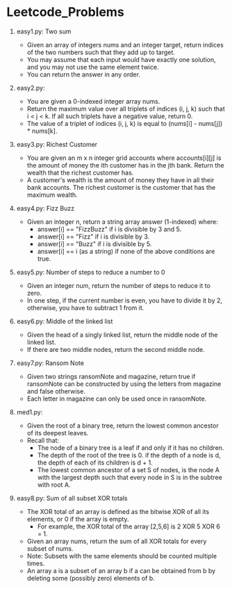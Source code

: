 # Leetcode_Problems

1. easy1.py: Two sum
    - Given an array of integers nums and an integer target, return indices of the two numbers such that they add up to target.
    - You may assume that each input would have exactly one solution, and you may not use the same element twice.
    - You can return the answer in any order.

2. easy2.py: 
    - You are given a 0-indexed integer array nums.
    - Return the maximum value over all triplets of indices (i, j, k) such that i < j < k. If all such triplets have a negative value, return 0.
    - The value of a triplet of indices (i, j, k) is equal to (nums[i] - nums[j]) * nums[k].

3. easy3.py: Richest Customer
    - You are given an m x n integer grid accounts where accounts[i][j] is the amount of money the i​​​​​​​​​​​th​​​​ customer has in the j​​​​​​​​​​​th​​​​ bank. Return the wealth that the richest customer has.
    - A customer's wealth is the amount of money they have in all their bank accounts. The richest customer is the customer that has the maximum wealth.

4. easy4.py: Fizz Buzz
    - Given an integer n, return a string array answer (1-indexed) where:
        - answer[i] == "FizzBuzz" if i is divisible by 3 and 5.
        - answer[i] == "Fizz" if i is divisible by 3.
        - answer[i] == "Buzz" if i is divisible by 5.
        - answer[i] == i (as a string) if none of the above conditions are true.

5. easy5.py: Number of steps to reduce a number to 0
    - Given an integer num, return the number of steps to reduce it to zero.
    - In one step, if the current number is even, you have to divide it by 2, otherwise, you have to subtract 1 from it.

6. easy6.py: Middle of the linked list
    - Given the head of a singly linked list, return the middle node of the linked list.
    - If there are two middle nodes, return the second middle node.

7. easy7.py: Ransom Note
    - Given two strings ransomNote and magazine, return true if ransomNote can be constructed by using the letters from magazine and false otherwise.
    - Each letter in magazine can only be used once in ransomNote.

8. med1.py: 
    - Given the root of a binary tree, return the lowest common ancestor of its deepest leaves.
    - Recall that:
        - The node of a binary tree is a leaf if and only if it has no children.
        - The depth of the root of the tree is 0. if the depth of a node is d, the depth of each of its children is d + 1.
        - The lowest common ancestor of a set S of nodes, is the node A with the largest depth such that every node in S is in the subtree with root A.

9. easy8.py: Sum of all subset XOR totals
    - The XOR total of an array is defined as the bitwise XOR of all its elements, or 0 if the array is empty.
        - For example, the XOR total of the array [2,5,6] is 2 XOR 5 XOR 6 = 1.
    - Given an array nums, return the sum of all XOR totals for every subset of nums. 
    - Note: Subsets with the same elements should be counted multiple times.
    - An array a is a subset of an array b if a can be obtained from b by deleting some (possibly zero) elements of b.